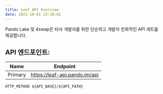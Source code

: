 ```yaml
---
title: Leaf API Overview
date: 2021-10-01 23:18:01
---
```


Pando Lake 및 4swap은 타사 개발자를 위한 단순하고 개발자 친화적인 API 세트를 제공합니다.

## API 엔드포인트:

| Name    | Endpoint                      |
| ------- | ----------------------------- |
| Primary | https://leaf-api.pando.im/api |

```
HTTP_METHOD ${API_BASE}/${API_PATH}
```

